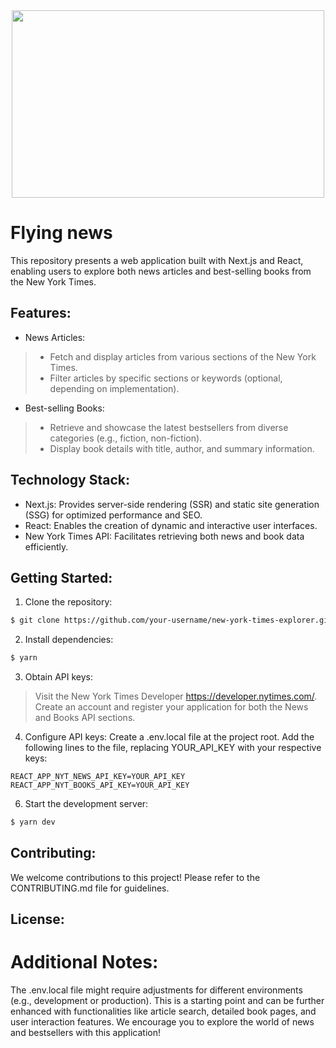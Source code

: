 
<div align="center"><img src="https://www.infoescola.com/wp-content/uploads/2022/08/anunciacao-da-vinci-scaled.jpg" width=500 height=300/></div>

# Flying news
This repository presents a web application built with Next.js and React, enabling users to explore both news articles and best-selling books from the New York Times.

## Features:

- News Articles:
> * Fetch and display articles from various sections of the New York Times.
> * Filter articles by specific sections or keywords (optional, depending on implementation).
- Best-selling Books:
> * Retrieve and showcase the latest bestsellers from diverse categories (e.g., fiction, non-fiction).
> * Display book details with title, author, and summary information.
## Technology Stack:
- Next.js: Provides server-side rendering (SSR) and static site generation (SSG) for optimized performance and SEO.
- React: Enables the creation of dynamic and interactive user interfaces.
- New York Times API: Facilitates retrieving both news and book data efficiently.

## Getting Started:

1. Clone the repository:
```bash
$ git clone https://github.com/your-username/new-york-times-explorer.git

```
2. Install dependencies:
```bash
$ yarn

```
3. Obtain API keys:
> Visit the New York Times Developer https://developer.nytimes.com/.
> Create an account and register your application for both the News and Books API sections.

4. Configure API keys:
Create a .env.local file at the project root.
Add the following lines to the file, replacing YOUR_API_KEY with your respective keys:

`REACT_APP_NYT_NEWS_API_KEY=YOUR_API_KEY`<br/>
`REACT_APP_NYT_BOOKS_API_KEY=YOUR_API_KEY`

6. Start the development server:
```bash
$ yarn dev

```
## Contributing:

We welcome contributions to this project! Please refer to the CONTRIBUTING.md file for guidelines.

## License:


# Additional Notes:

The .env.local file might require adjustments for different environments (e.g., development or production).
This is a starting point and can be further enhanced with functionalities like article search, detailed book pages, and user interaction features.
We encourage you to explore the world of news and bestsellers with this application!
